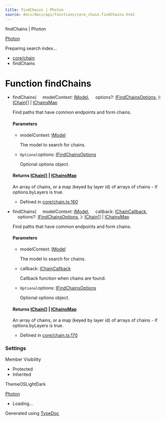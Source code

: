 ```yaml
---
title: findChains | Photon
source: docs/docs/api/functions/core_chain.findChains.html
---
```


findChains | Photon

[Photon](../index.html)




Preparing search index...

* [core/chain](../modules/core_chain.html)
* findChains

# Function findChains

* findChains(
      modelContext: [IModel](../interfaces/core_schema.IModel.html),
      options?: [IFindChainsOptions](../interfaces/core_maker.IFindChainsOptions.html),
  ): [IChain](../interfaces/core_maker.IChain.html)[] | [IChainsMap](../interfaces/core_maker.IChainsMap.html)

  Find paths that have common endpoints and form chains.

  #### Parameters

  + modelContext: [IModel](../interfaces/core_schema.IModel.html)

    The model to search for chains.
  + `Optional`options: [IFindChainsOptions](../interfaces/core_maker.IFindChainsOptions.html)

    Optional options object.

  #### Returns [IChain](../interfaces/core_maker.IChain.html)[] | [IChainsMap](../interfaces/core_maker.IChainsMap.html)

  An array of chains, or a map (keyed by layer id) of arrays of chains - if options.byLayers is true.

  + Defined in [core/chain.ts:160](https://github.com/mwhite454/photon/blob/main/packages/photon/src/core/chain.ts#L160)
* findChains(
      modelContext: [IModel](../interfaces/core_schema.IModel.html),
      callback: [IChainCallback](../interfaces/core_maker.IChainCallback.html),
      options?: [IFindChainsOptions](../interfaces/core_maker.IFindChainsOptions.html),
  ): [IChain](../interfaces/core_maker.IChain.html)[] | [IChainsMap](../interfaces/core_maker.IChainsMap.html)

  Find paths that have common endpoints and form chains.

  #### Parameters

  + modelContext: [IModel](../interfaces/core_schema.IModel.html)

    The model to search for chains.
  + callback: [IChainCallback](../interfaces/core_maker.IChainCallback.html)

    Callback function when chains are found.
  + `Optional`options: [IFindChainsOptions](../interfaces/core_maker.IFindChainsOptions.html)

    Optional options object.

  #### Returns [IChain](../interfaces/core_maker.IChain.html)[] | [IChainsMap](../interfaces/core_maker.IChainsMap.html)

  An array of chains, or a map (keyed by layer id) of arrays of chains - if options.byLayers is true.

  + Defined in [core/chain.ts:170](https://github.com/mwhite454/photon/blob/main/packages/photon/src/core/chain.ts#L170)

### Settings

Member Visibility

* Protected
* Inherited

ThemeOSLightDark

[Photon](../index.html)

* Loading...

Generated using [TypeDoc](https://typedoc.org/)
